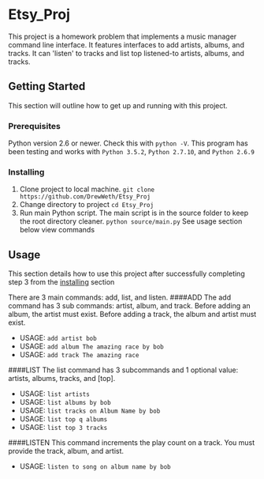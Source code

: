 # Etsy_Proj
This project is a homework problem that implements a music manager command line interface. It features interfaces to add artists, albums, and tracks. It can 'listen' to tracks and list top listened-to artists, albums, and tracks.

## Getting Started
This section will outline how to get up and running with this project.

### Prerequisites
Python version 2.6 or newer. Check this with `python -V`.
This program has been testing and works with `Python 3.5.2`, `Python 2.7.10`, and `Python 2.6.9`

### Installing
1. Clone project to local machine.
`git clone https://github.com/DrewWeth/Etsy_Proj`
2. Change directory to project
`cd Etsy_Proj`
3. Run main Python script. The main script is in the source folder to keep the root directory cleaner.
`python source/main.py`
See usage section below view commands

## Usage
This section details how to use this project after successfully completing step 3 from the [installing](#installing) section

There are 3 main commands: add, list, and listen.
####ADD
The add command has 3 sub commands: artist, album, and track.
Before adding an album, the artist must exist.
Before adding a track, the album and artist must exist.
* USAGE: `add artist bob`
* USAGE: `add album The amazing race by bob`
* USAGE: `add track The amazing race`

####LIST
The list command has 3 subcommands and 1 optional value: artists, albums, tracks, and [top].
* USAGE: `list artists`
* USAGE: `list albums by bob`
* USAGE: `list tracks on Album Name by bob`
* USAGE: `list top q albums`
* USAGE: `list top 3 tracks`

####LISTEN
This command increments the play count on a track. You must provide the track, album, and artist.
* USAGE: `listen to song on album name by bob`


